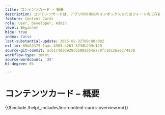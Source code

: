 ```yaml
---
title: コンテンツカード – 概要
description: コンテンツカードは、アプリ内の専用のインボックスまたはフィード内に存在する、永続的なアプリ内メッセージです。 プッシュ通知とは異なり、ユーザーに割り込むことはなく、ユーザーの都合で表示できます。
feature: Content Cards
role: User, Developer, Admin
level: Beginner
hide: true
index: false
last-substantial-update: 2025-08-22T00:00:00Z
exl-id: 85b83379-1aac-4983-b261-3738b299c129
source-git-commit: ac61c4d30929b559826b4a770fc10c26aec74830
workflow-type: tm+mt
source-wordcount: '39'
ht-degree: 0%

---
```


# コンテンツカード – 概要

{{$include /help/_includes/inc-content-cards-overview.md}}
